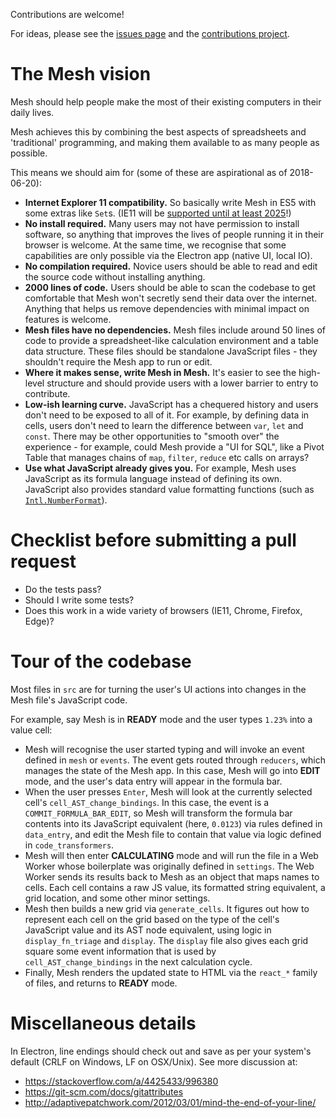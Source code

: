 Contributions are welcome!

For ideas, please see the [issues page](https://github.com/chrispsn/mesh/issues) and the [contributions project](https://github.com/chrispsn/mesh/projects/2).

# The Mesh vision

Mesh should help people make the most of their existing computers in their daily lives.

Mesh achieves this by combining the best aspects of spreadsheets and 'traditional' programming, and making them available to as many people as possible.

This means we should aim for (some of these are aspirational as of 2018-06-20):

- **Internet Explorer 11 compatibility.** So basically write Mesh in ES5 with some extras like `Set`s. (IE11 will be [supported until at least 2025](https://support.microsoft.com/en-us/lifecycle/search?alpha=Windows%2010)!)
- **No install required.** Many users may not have permission to install software, so anything that improves the lives of people running it in their browser is welcome. At the same time, we recognise that some capabilities are only possible via the Electron app (native UI, local IO).
- **No compilation required.** Novice users should be able to read and edit the source code without installing anything.
- **2000 lines of code.** Users should be able to scan the codebase to get comfortable that Mesh won't secretly send their data over the internet. Anything that helps us remove dependencies with minimal impact on features is welcome.
- **Mesh files have no dependencies.** Mesh files include around 50 lines of code to provide a spreadsheet-like calculation environment and a table data structure. These files should be standalone JavaScript files - they shouldn't require the Mesh app to run or edit.
- **Where it makes sense, write Mesh in Mesh.** It's easier to see the high-level structure and should provide users with a lower barrier to entry to contribute.
- **Low-ish learning curve.** JavaScript has a chequered history and users don't need to be exposed to all of it. For example, by defining data in cells, users don't need to learn the difference between `var`, `let` and `const`. There may be other opportunities to "smooth over" the experience - for example, could Mesh provide a "UI for SQL", like a Pivot Table that manages chains of `map`, `filter`, `reduce` etc calls on arrays? 
- **Use what JavaScript already gives you.** For example, Mesh uses JavaScript as its formula language instead of defining its own. JavaScript also provides standard value formatting functions (such as [`Intl.NumberFormat`](https://developer.mozilla.org/en-US/docs/Web/JavaScript/Reference/Global_Objects/NumberFormat)).

# Checklist before submitting a pull request

- Do the tests pass?
- Should I write some tests?
- Does this work in a wide variety of browsers (IE11, Chrome, Firefox, Edge)? 

# Tour of the codebase

Most files in `src` are for turning the user's UI actions into changes in the Mesh file's JavaScript code.

For example, say Mesh is in **READY** mode and the user types `1.23%` into a value cell:

- Mesh will recognise the user started typing and will invoke an event defined in `mesh` or `events`. The event gets routed through `reducers`, which manages the state of the Mesh app. In this case, Mesh will go into **EDIT** mode, and the user's data entry will appear in the formula bar.
- When the user presses `Enter`, Mesh will look at the currently selected cell's `cell_AST_change_bindings`. In this case, the event is a `COMMIT_FORMULA_BAR_EDIT`, so Mesh will transform the formula bar contents into its JavaScript equivalent (here, `0.0123`) via rules defined in `data_entry`, and edit the Mesh file to contain that value via logic defined in `code_transformers`.
- Mesh will then enter **CALCULATING** mode and will run the file in a Web Worker whose boilerplate was originally defined in `settings`. The Web Worker sends its results back to Mesh as an object that maps names to cells. Each cell contains a raw JS value, its formatted string equivalent, a grid location, and some other minor settings.
-  Mesh then builds a new grid via `generate_cells`. It figures out how to represent each cell on the grid based on the type of the cell's JavaScript value and its AST node equivalent, using logic in `display_fn_triage` and `display`. The `display` file also gives each grid square some event information that is used by `cell_AST_change_bindings` in the next calculation cycle.
- Finally, Mesh renders the updated state to HTML via the `react_*` family of files, and returns to **READY** mode.

# Miscellaneous details

In Electron, line endings should check out and save as per your system's default (CRLF on Windows, LF on OSX/Unix). See more discussion at:

- <https://stackoverflow.com/a/4425433/996380>
- <https://git-scm.com/docs/gitattributes>
- <http://adaptivepatchwork.com/2012/03/01/mind-the-end-of-your-line/>
